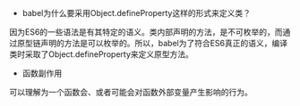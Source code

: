 * babel为什么要采用Object.defineProperty这样的形式来定义类？

因为ES6的一些语法是有其特定的语义。类内部声明的方法，是不可枚举的，而通过原型链声明的方法是可以枚举的。所以，babel为了符合ES6真正的语义，编译类时采取了Object.defineProperty来定义原型方法。

* 函数副作用

可以理解为一个函数会、或者可能会对函数外部变量产生影响的行为。